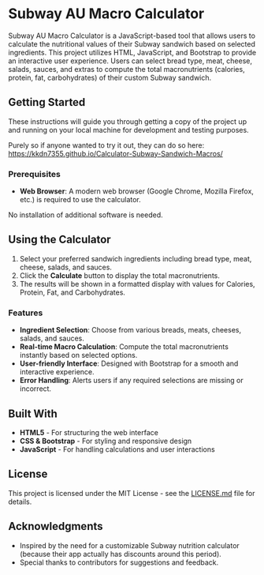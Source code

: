 # Subway AU Macro Calculator

Subway AU Macro Calculator is a JavaScript-based tool that allows users to calculate the nutritional values of their Subway sandwich based on selected ingredients. This project utilizes HTML, JavaScript, and Bootstrap to provide an interactive user experience. Users can select bread type, meat, cheese, salads, sauces, and extras to compute the total macronutrients (calories, protein, fat, carbohydrates) of their custom Subway sandwich.

## Getting Started

These instructions will guide you through getting a copy of the project up and running on your local machine for development and testing purposes.

Purely so if anyone wanted to try it out, they can do so here: https://kkdn7355.github.io/Calculator-Subway-Sandwich-Macros/

### Prerequisites

- **Web Browser**: A modern web browser (Google Chrome, Mozilla Firefox, etc.) is required to use the calculator.

No installation of additional software is needed.

## Using the Calculator

1. Select your preferred sandwich ingredients including bread type, meat, cheese, salads, and sauces.
2. Click the **Calculate** button to display the total macronutrients.
3. The results will be shown in a formatted display with values for Calories, Protein, Fat, and Carbohydrates.

### Features

- **Ingredient Selection**: Choose from various breads, meats, cheeses, salads, and sauces.
- **Real-time Macro Calculation**: Compute the total macronutrients instantly based on selected options.
- **User-friendly Interface**: Designed with Bootstrap for a smooth and interactive experience.
- **Error Handling**: Alerts users if any required selections are missing or incorrect.

## Built With

* **HTML5** - For structuring the web interface
* **CSS & Bootstrap** - For styling and responsive design
* **JavaScript** - For handling calculations and user interactions

## License

This project is licensed under the MIT License - see the [LICENSE.md](LICENSE.md) file for details.

## Acknowledgments

* Inspired by the need for a customizable Subway nutrition calculator (because their app actually has discounts around this period).
* Special thanks to contributors for suggestions and feedback.
